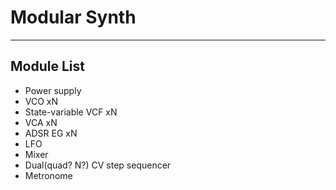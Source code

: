 # Modular Synth

---

## Module List
* Power supply
* VCO xN
* State-variable VCF xN
* VCA xN
* ADSR EG xN
* LFO
* Mixer
* Dual(quad? N?) CV step sequencer
* Metronome
